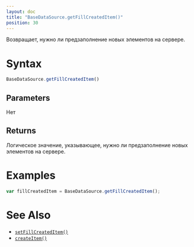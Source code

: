 ```yaml
---
layout: doc
title: "BaseDataSource.getFillCreatedItem()"
position: 30
---
```


Возвращает, нужно ли предзаполнение новых элементов на сервере.

# Syntax

```js
BaseDataSource.getFillCreatedItem()
```

## Parameters

Нет

## Returns

Логическое значение, указывающее, нужно ли предзаполнение новых элементов на сервере.

# Examples

```js
var fillCreatedItem = BaseDataSource.getFillCreatedItem();
```

# See Also

* [`setFillCreatedItem()`](../BaseDataSource.setFillCreatedItem/)
* [`createItem()`](../BaseDataSource.createItem/)
